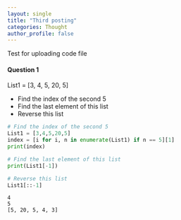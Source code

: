 ```yaml
---
layout: single
title: "Third posting"
categories: Thought
author_profile: false
---
```


Test for uploading code file

#### Question 1 	

List1 = [3, 4, 5, 20, 5]

* Find the index of the second 5
* Find the last element of this list
* Reverse this list



```python
# Find the index of the second 5
List1 = [3,4,5,20,5]
index = [i for i, n in enumerate(List1) if n == 5][1]
print(index) 

# Find the last element of this list
print(List1[-1])

# Reverse this list
List1[::-1]
```

    4
    5
    [5, 20, 5, 4, 3]


